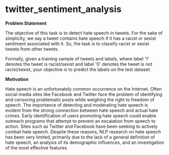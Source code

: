 # twitter_sentiment_analysis

**Problem Statement**

The objective of this task is to detect hate speech in tweets. For the sake of simplicity, we say a tweet contains hate speech if it has a racist or sexist sentiment associated with it. So, the task is to classify racist or sexist tweets from other tweets.

Formally, given a training sample of tweets and labels, where label '1' denotes the tweet is racist/sexist and label '0' denotes the tweet is not racist/sexist, your objective is to predict the labels on the test dataset.


**Motivation**

Hate speech is an unfortunately common occurrence on the  Internet.  Often social media sites like Facebook and Twitter face the problem of identifying and censoring problematic posts while weighing the right to freedom of speech. The importance of detecting and moderating hate speech is evident from the strong connection between hate speech and actual hate crimes. Early identification of users promoting hate speech could enable outreach programs that attempt to prevent an escalation from speech to action. Sites such as Twitter and Facebook have been seeking to actively combat hate speech. Despite these reasons, NLP research on hate speech has been very limited, primarily due to the lack of a general definition of hate speech, an analysis of its demographic influences, and an investigation of the most effective features.
